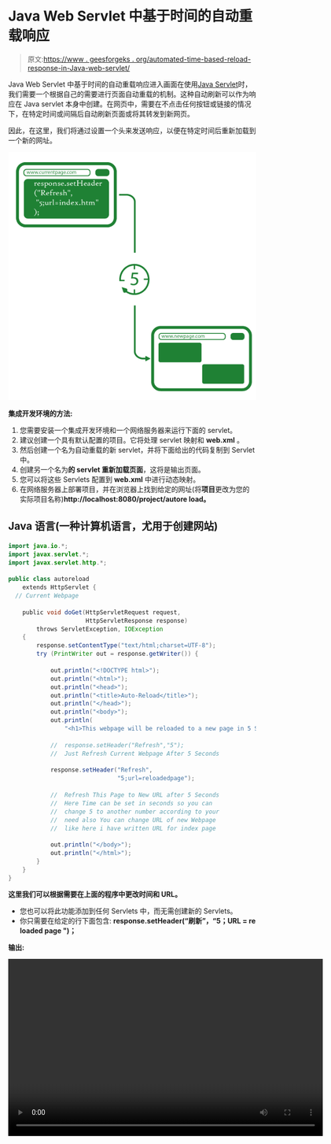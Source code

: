 # Java Web Servlet 中基于时间的自动重载响应

> 原文:[https://www . geesforgeks . org/automated-time-based-reload-response-in-Java-web-servlet/](https://www.geeksforgeeks.org/automated-time-based-reload-response-in-java-web-servlet/)

Java Web Servlet 中基于时间的自动重载响应进入画面在使用[Java Servlet](https://www.geeksforgeeks.org/introduction-java-servlets/)时，我们需要一个根据自己的需要进行页面自动重载的机制。这种自动刷新可以作为响应在 Java servlet 本身中创建。在网页中，需要在不点击任何按钮或链接的情况下，在特定时间或间隔后自动刷新页面或将其转发到新网页。

因此，在这里，我们将通过设置一个头来发送响应，以便在特定时间后重新加载到一个新的网址。

![](img/0acb8e3946d270b3a693aa7aff6ba997.png)

**集成开发环境的方法:**

1.  您需要安装一个集成开发环境和一个网络服务器来运行下面的 servlet。
2.  建议创建一个具有默认配置的项目。它将处理 servlet 映射和 **web.xml** 。
3.  然后创建一个名为自动重载的新 servlet，并将下面给出的代码复制到 Servlet 中。
4.  创建另一个名为**的 servlet 重新加载页面**，这将是输出页面。
5.  您可以将这些 Servlets 配置到 **web.xml** 中进行动态映射。
6.  在网络服务器上部署项目，并在浏览器上找到给定的网址(将**项目**更改为您的实际项目名称)**http://localhost:8080/project/autore load。**

## Java 语言(一种计算机语言，尤用于创建网站)

```java
import java.io.*;
import javax.servlet.*;
import javax.servlet.http.*;

public class autoreload
    extends HttpServlet { 
  // Current Webpage

    public void doGet(HttpServletRequest request,
                      HttpServletResponse response)
        throws ServletException, IOException
    {
        response.setContentType("text/html;charset=UTF-8");
        try (PrintWriter out = response.getWriter()) {

            out.println("<!DOCTYPE html>");
            out.println("<html>");
            out.println("<head>");
            out.println("<title>Auto-Reload</title>");
            out.println("</head>");
            out.println("<body>");
            out.println(
                "<h1>This webpage will be reloaded to a new page in 5 Seconds...</h1>");

            //  response.setHeader("Refresh","5");
            //  Just Refresh Current Webpage After 5 Seconds

            response.setHeader("Refresh",
                               "5;url=reloadedpage");

            //  Refresh This Page to New URL after 5 Seconds
            //  Here Time can be set in seconds so you can
            //  change 5 to another number according to your
            //  need also You can change URL of new Webpage
            //  like here i have written URL for index page

            out.println("</body>");
            out.println("</html>");
        }
    }
}
```

**这里我们可以根据需要在上面的程序中更改时间和 URL。**

*   您也可以将此功能添加到任何 Servlets 中，而无需创建新的 Servlets。
*   你只需要在给定的行下面包含: **response.setHeader(“刷新”，“5；URL = re loaded page ")；**

**输出:**

<video class="wp-video-shortcode" id="video-515816-1" width="640" height="360" preload="metadata" controls=""><source type="video/mp4" src="https://media.geeksforgeeks.org/wp-content/uploads/20201119222207/outputvideo_1.mp4?_=1">[https://media.geeksforgeeks.org/wp-content/uploads/20201119222207/outputvideo_1.mp4](https://media.geeksforgeeks.org/wp-content/uploads/20201119222207/outputvideo_1.mp4)</video>